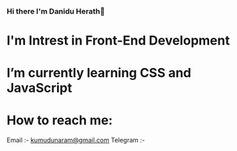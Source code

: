 ### Hi there I'm Danidu Herath👋
# I'm Intrest in Front-End Development
# I’m currently learning CSS and JavaScript
# How to reach me: 
  Email :- kumudunaram@gmail.com
  Telegram :- 


<!--
**Danidu2Herath/Danidu2Herath** is a ✨ _special_ ✨ repository because its `README.md` (this file) appears on your GitHub profile.

Here are some ideas to get you started:
-I'm Interest in Front-End Development
-I’m currently learning CSS and JavaScript
-How to reach me: 
  Email :- kumudunaram@gmail.com
  Telegram :- 
-->
